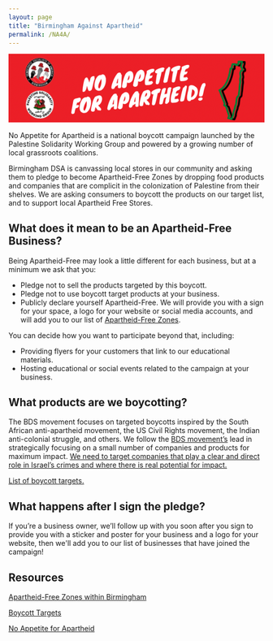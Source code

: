 ```yaml
---
layout: page
title: "Birmingham Against Apartheid"
permalink: /NA4A/
---
```


![NA4A Banner](https://github.com/dsa-ntc/birminghamdsa.github.io/blob/014fe0750faea92e50df48c5176d0c70b0cba87d/assets/images/NA4A-Website-Banner.png)

No Appetite for Apartheid is a national boycott campaign launched by the Palestine Solidarity Working Group and powered by a growing number of local grassroots coalitions. 

Birmingham DSA is canvassing local stores in our community and asking them to pledge to become Apartheid-Free Zones by dropping food products and companies that are complicit in the colonization of Palestine from their shelves. We are asking consumers to boycott the products on our target list, and to support local Apartheid Free Stores.

## What does it mean to be an Apartheid-Free Business?

Being Apartheid-Free may look a little different for each business, but at a minimum we ask that you:
+ Pledge not to sell the products targeted by this boycott.
+ Pledge not to use boycott target products at your business.
+ Publicly declare yourself Apartheid-Free. We will provide you with a sign for your space, a logo for your website or social media accounts, and will add you to our list of [Apartheid-Free Zones](https://bhamdsa.org/na4atargets).

You can decide how you want to participate beyond that, including:
+ Providing flyers for your customers that link to our educational materials. 
+ Hosting educational or social events related to the campaign at your business. 

## What products are we boycotting?

The BDS movement focuses on targeted boycotts inspired by the South African anti-apartheid movement, the US Civil Rights movement, the Indian anti-colonial struggle, and others. We follow the [BDS movement’s](https://bdsmovement.net/BDS-Guide-Strategic-Campaigning) lead in strategically focusing on a small number of companies and products for maximum impact. [We need to target companies that play a clear and direct role in Israel’s crimes and where there is real potential for impact.](https://www.bdsmovement.net/Guide-to-BDS-Boycott)

[List of boycott targets.](https://bhamdsa.org/na4atargets)

## What happens after I sign the pledge?

If you’re a business owner, we’ll follow up with you soon after you sign to provide you with a sticker and poster for your business and a logo for your website, then we'll add you to our list of businesses that have joined the campaign!

## Resources

[Apartheid-Free Zones within Birmingham](https://bhamdsa.org/apartheidfreezones/)

[Boycott Targets](https://bhamdsa.org/na4atargets)

[No Appetite for Apartheid](https://na4a.org)



